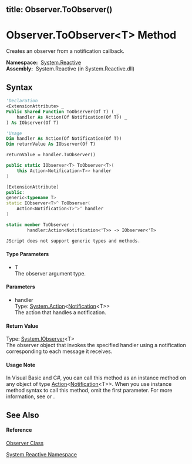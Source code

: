 title: Observer.ToObserver<T>()
---
# Observer.ToObserver\<T\> Method

Creates an observer from a notification callback.

**Namespace:**  [System.Reactive](System.Reactive/System.Reactive)  
**Assembly:**  System.Reactive (in System.Reactive.dll)

## Syntax

```vb
'Declaration
<ExtensionAttribute> _
Public Shared Function ToObserver(Of T) ( _
    handler As Action(Of Notification(Of T)) _
) As IObserver(Of T)
```

```vb
'Usage
Dim handler As Action(Of Notification(Of T))
Dim returnValue As IObserver(Of T)

returnValue = handler.ToObserver()
```

```csharp
public static IObserver<T> ToObserver<T>(
    this Action<Notification<T>> handler
)
```

```c++
[ExtensionAttribute]
public:
generic<typename T>
static IObserver<T>^ ToObserver(
    Action<Notification<T>^>^ handler
)
```

```fsharp
static member ToObserver : 
        handler:Action<Notification<'T>> -> IObserver<'T> 
```

```javascript
JScript does not support generic types and methods.
```

#### Type Parameters

- T  
  The observer argument type.

#### Parameters

- handler  
  Type: [System.Action](https://msdn.microsoft.com/en-us/library/018hxwa8)\<[Notification](Notification/Notification(T))\<T\>\>  
  The action that handles a notification.

#### Return Value

Type: [System.IObserver](https://msdn.microsoft.com/en-us/library/Dd783449)\<T\>  
The observer object that invokes the specified handler using a notification corresponding to each message it receives.

#### Usage Note

In Visual Basic and C\#, you can call this method as an instance method on any object of type [Action](https://msdn.microsoft.com/en-us/library/018hxwa8)\<[Notification](Notification/Notification(T))\<T\>\>. When you use instance method syntax to call this method, omit the first parameter. For more information, see [](https://msdn.microsoft.com/en-us/library/Bb384936) or [](https://msdn.microsoft.com/en-us/library/Bb383977).

## See Also

#### Reference

[Observer Class](Observer/Observer)

[System.Reactive Namespace](System.Reactive/System.Reactive)
